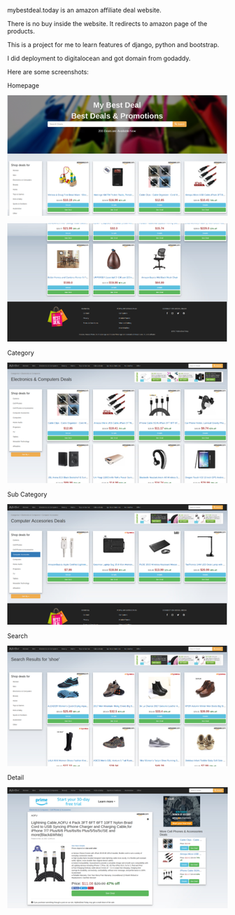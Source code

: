 mybestdeal.today is an amazon affiliate deal website. 

There is no buy inside the website. It redirects to amazon page of the products. 

This is a project for me to learn features of django, python and bootstrap.

I did deployment to digitalocean and got domain from godaddy.

Here are some screenshots:

Homepage

![home1](https://github.com/merdogan10/bestdeal/blob/master/ss/home1.png "Homepage 1")

![home2](https://github.com/merdogan10/bestdeal/blob/master/ss/home2.png "Homepage 2")

Category

![home2](https://github.com/merdogan10/bestdeal/blob/master/ss/category.png "Category")

Sub Category

![home2](https://github.com/merdogan10/bestdeal/blob/master/ss/subcategory.png "Sub Category")

Search

![home2](https://github.com/merdogan10/bestdeal/blob/master/ss/search.png "Search")

Detail

![home2](https://github.com/merdogan10/bestdeal/blob/master/ss/detail.png "Detail")
